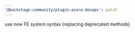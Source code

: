 ```yaml
---
'@backstage-community/plugin-azure-devops': patch
---
```


use new FE system syntax (replacing deprecated methods)
